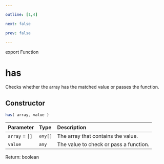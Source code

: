 ```yaml
---

outline: [1,4]

next: false

prev: false

---
```


export Function
# has

Checks whether the array has the matched value or passes the function.

## Constructor
 ```ts
 has( array, value )
 ```
 
 | Parameter | Type | Description |
| :--- | :--- | :--- |
| `array` = `[]` | `any[]` | The array that contains the value. |
| `value` | `any` | The value to check or pass a function. |

Return: boolean
